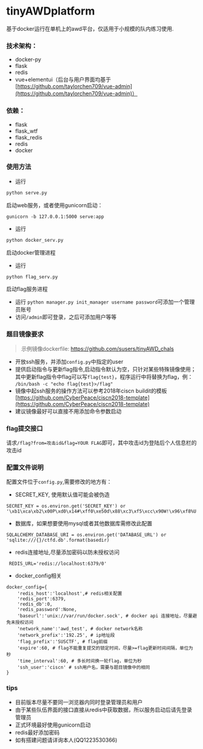 # tinyAWDplatform

基于docker运行在单机上的awd平台，仅适用于小规模的队内练习使用.  

### 技术架构：
* docker-py
* flask
* redis
* vue+elementui（后台与用户界面均基于[https://github.com/taylorchen709/vue-admin](https://github.com/taylorchen709/vue-admin)）


### 依赖：
* flask
* flask_wtf
* flask_redis
* redis
* docker

### 使用方法

* 运行
```bash
python serve.py
```
启动web服务，或者使用gunicorn启动：
```
gunicorn -b 127.0.0.1:5000 serve:app
```
* 运行
```bash
python docker_serv.py
```
启动docker管理进程
* 运行
```bash
python flag_serv.py
```
启动flag服务进程
* 运行 `python manager.py init_manager username password`可添加一个管理员账号
* 访问`/admin`即可登录，之后可添加用户等等

### 题目镜像要求
> 示例镜像dockerfile: https://github.com/susers/tinyAWD_chals

* 开放ssh服务，并添加`config.py`中指定的user
* 提供启动指令与更新flag指令,启动指令默认为空，只针对某些特殊镜像使用；其中更新flag指令中flag可以写`flag{test}`，程序运行中将替换为flag，例：
`/bin/bash -c "echo flag{test}>/flag"`
* 镜像中起ssh服务的操作方法可以参考2018年ciscn buildit的模板[https://github.com/CyberPeace/ciscn2018-template](https://github.com/CyberPeace/ciscn2018-template)
* 建议镜像最好可以直接不用添加命令参数启动

### flag提交接口

请求`/flag?from=攻击id&flag=YOUR FLAG`即可，其中攻击id为登陆后个人信息栏的攻击id

### 配置文件说明

配置文件位于`config.py`,需要修改的地方有：
* SECRET_KEY, 使用默认值可能会被伪造
```
SECRET_KEY = os.environ.get('SECRET_KEY') or '\xb1\xca\xb2\x00P\xd0\x14#\xff0\xe50d\x88\xc3\xf5\xcc\x90W!\x96\xf8%U'
```
* 数据库，如果想要使用mysql或者其他数据库需修改此配置
```
SQLALCHEMY_DATABASE_URI = os.environ.get('DATABASE_URL') or 'sqlite:///{}/ctfd.db'.format(basedir)
```
* redis连接地址,尽量添加密码以防未授权访问
```
 REDIS_URL='redis://localhost:6379/0'
```
* docker_config相关
```
docker_config={
    'redis_host':'localhost',# redis相关配置
    'redis_port':6379,
    'redis_db':0,
    'redis_password':None,
    'baseurl':'unix://var/run/docker.sock', # docker api 连接地址，尽量避免未授权访问
    'network_name':'awd_test', # docker network名称
    'network_prefix':'192.25', # ip地址段
    'flag_prefix':'SUSCTF', # flag前缀
    'expire':60, # flag不能重复提交的锁定时间，尽量>=flag更新时间间隔，单位为秒
    'time_interval':60, # 多长时间换一轮flag，单位为秒
    'ssh_user':'ciscn' # ssh用户名，需要与题目镜像中的相同
}
```

### tips

* 目前版本尽量不要同一浏览器内同时登录管理员和用户
* 由于某些队伍界面的接口直接从redis中获取数据，所以服务启动后请先登录管理员
* 正式环境最好使用gunicorn启动
* redis最好添加密码
* 如有搭建问题请详询本人(QQ1223530366)
